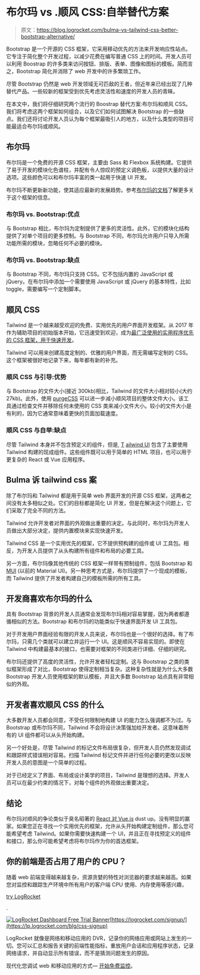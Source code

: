 # 布尔玛 vs .顺风 CSS:自举替代方案

> 原文：<https://blog.logrocket.com/bulma-vs-tailwind-css-better-bootstrap-alternative/>

Bootstrap 是一个开源的 CSS 框架，它采用移动优先的方法来开发响应性站点。它专注于简化整个开发过程，以减少花费在编写普通 CSS 上的时间。开发人员可以利用 Boostrap 的许多类来访问按钮、排版、表单、图像和图标的模板。简而言之，Bootstrap 简化并消除了 web 开发中的许多繁琐工作。

尽管 Bootstrap 仍然是 web 开发领域无可匹敌的王者，但近年来已经出现了几种替代产品。一些较新的框架受到优先考虑灵活性和速度的开发人员的青睐。

在本文中，我们将仔细研究两个流行的 Boostrap 替代方案:布尔玛和顺风 CSS。我们将考虑这两个框架如何组合，以及它们如何试图解决 Bootstrap 的一些缺点。我们还将讨论开发人员认为每个框架最吸引人的地方，以及什么类型的项目可能最适合布尔玛或顺风。

## 布尔玛

布尔玛是一个免费的开源 CSS 框架，主要由 Sass 和 Flexbox 系统构建。它提供了易于开发的模块化色谱柱，并配有令人惊叹的预定义调色板，以提供大量的设计选项。这些颜色可以和布尔玛丰富的类一起用于快速 UI 开发。

布尔玛不断更新新功能，使其适应最新的发展趋势。参考[布尔玛的文档](https://bulma.io/documentation/)了解更多关于这个框架的信息。

### 布尔玛 vs. Bootstrap:优点

与 Bootstrap 相比，布尔玛为定制提供了更多的灵活性。此外，它的模块化结构提供了对单个项目的更多控制。与 Bootstrap 不同，布尔玛允许用户只导入所需功能所需的模块，忽略任何不必要的模块。

### 布尔玛 vs. Bootstrap:缺点

与 Bootstrap 不同，布尔玛只支持 CSS。它不包括内置的 JavaScript 或 jQuery。在布尔玛中添加一个需要使用 JavaScript 或 jQuery 的基本特性，比如 toggle，需要编写一个定制脚本。

## 顺风 CSS

Tailwind 是一个越来越受欢迎的免费、实用优先的用户界面开发框架。从 2017 年作为辅助项目的初始版本开始，它迅速受到欢迎，成为[最广泛使用的实用程序优先的 CSS 框架，用于快速开发](https://adamwathan.me/tailwindcss-from-side-project-byproduct-to-multi-mullion-dollar-business/)。

Tailwind 可以用来创建高度定制的、优雅的用户界面，而无需编写定制的 CSS。这个框架被很好地记录下来，每年都有新的补充。

### 顺风 CSS 与引导:优势

与 Bootstrap 的文件大小(接近 300kb)相比，Tailwind 的文件大小相对较小(大约 27kb)。此外，使用 [purgeCSS](https://purgecss.com) 可以进一步减小顺风项目的整体文件大小。该工具通过检查文件并移除任何未使用的 CSS 类来减小文件大小。较小的文件大小是有利的，因为它通常意味着更快的页面加载速度。

### 顺风 CSS 与自举:缺点

尽管 Tailwind 本身并不包含预定义的组件，但是, [T](https://tailwindui.com) [ailwind UI](https://tailwindui.com) 包含了主要使用 Tailwind 构建的现成组件。这些组件既可以用于简单的 HTML 项目，也可以用于更复杂的 React 或 Vue 应用程序。

## Bulma 诉 tailwind css 案

除了布尔玛和 Tailwind 都是用于简单 web 界面开发的开源 CSS 框架，这两者之间没有太多相似之处。它们的目标都是简化 UI 开发，但是在解决这个问题上，它们采取了完全不同的方法。

Tailwind 允许开发者对界面的外观做出重要的决定。与此同时，布尔玛为开发人员做出大部分决定，提供内置模块来实现快速开发。

Tailwind CSS 是一个实用优先的框架，它不提供预构建的组件或 UI 工具包。相反，为开发人员提供了从头构建所有组件和布局的必要工具。

另一方面，布尔玛像其他传统的 CSS 框架一样带有预制组件，包括 Bootstrap 和 [MUI](https://mui.com) (以前的 Material UI)。另一种思考方式是，布尔玛提供了一个现成的模板，而 Tailwind 提供了开发者构建自己的模板所需的所有工具。

## 开发商喜欢布尔玛的什么

具有 Bootstrap 背景的开发人员通常会发现布尔玛相对容易掌握，因为两者都遵循相似的方法。Bootstrap 和布尔玛的功能类似于快速界面开发 UI 工具包。

对于开发用户界面经验有限的开发人员来说，布尔玛也是一个很好的选择。有了布尔玛，只需几个类就可以建立并运行一个 UI。这是顺风不容易实现的。即使在 Tailwind 中构建最基本的接口，也需要对框架的不同类进行详细、仔细的研究。

布尔玛还提供了高度的灵活性，允许开发者轻松定制。这与 Bootstrap 之类的类似框架形成了对比，Bootstrap 使得定制相当复杂。这种复杂性就是为什么大多数 Bootstrap 开发人员使用框架的默认模板，并且大多数 Bootstrap 站点具有非常相似的外观。

## 开发者喜欢顺风 CSS 的什么

大多数开发人员都会同意，不受任何限制地构建 UI 的能力怎么强调都不为过。与 Bootstrap 或布尔玛不同，Tailwind 不会将设计决策强加给开发者。这意味着所有的 UI 组件都可以从头开始构建。

另一个好处是，尽管 Tailwind 的标记文件布局很复杂，但开发人员仍然发现调试和跟踪样式错误相对容易。扫描 Tailwind 标记文件并进行任何必要的更改以反映开发人员的意图是一个简单的过程。

对于已经定义了界面、布局或设计美学的项目，Tailwind 是理想的选择。开发人员可以在最少约束的情况下，对每个组件的外观做出重要决定。

## 结论

布尔玛对顺风的争论类似于臭名昭著的 [React 对 Vue.js](https://blog.logrocket.com/angular-vs-react-vs-vue-js-comparing-performance/) dust up。没有明显的赢家。如果您正在寻找一个实用优先的框架，允许从头开始构建定制组件，那么您可能希望考虑 Tailwind。如果你需要快速构建一个 UI，并且正在寻找预定义的组件和接口，那么你可能希望考虑将布尔玛作为你的首选框架。

## 你的前端是否占用了用户的 CPU？

随着 web 前端变得越来越复杂，资源贪婪的特性对浏览器的要求越来越高。如果您对监控和跟踪生产环境中所有用户的客户端 CPU 使用、内存使用等感兴趣，

[try LogRocket](https://lp.logrocket.com/blg/css-signup)

.

[![LogRocket Dashboard Free Trial Banner](img/dacb06c713aec161ffeaffae5bd048cd.png)](https://lp.logrocket.com/blg/css-signup)[https://logrocket.com/signup/](https://lp.logrocket.com/blg/css-signup)

LogRocket 就像是网络和移动应用的 DVR，记录你的网络应用或网站上发生的一切。您可以汇总和报告关键的前端性能指标，重放用户会话和应用程序状态，记录网络请求，并自动显示所有错误，而不是猜测问题发生的原因。

现代化您调试 web 和移动应用的方式— [开始免费监控](https://lp.logrocket.com/blg/css-signup)。